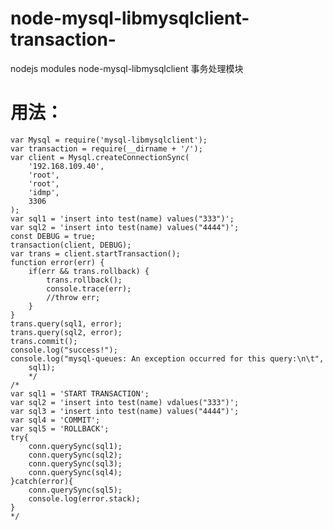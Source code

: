 node-mysql-libmysqlclient-transaction-
======================================

nodejs modules node-mysql-libmysqlclient 事务处理模块


用法：
=====================================


    var Mysql = require('mysql-libmysqlclient');
    var transaction = require(__dirname + '/');
    var client = Mysql.createConnectionSync(
        '192.168.109.40',
        'root',
        'root',
        'idmp',
        3306
    );
    var sql1 = 'insert into test(name) values("333")';
    var sql2 = 'insert into test(name) values("4444")';
    const DEBUG = true;
    transaction(client, DEBUG);
    var trans = client.startTransaction();
    function error(err) {
        if(err && trans.rollback) {
            trans.rollback();
            console.trace(err);
            //throw err;
        }
    }
    trans.query(sql1, error);
    trans.query(sql2, error);
    trans.commit();
    console.log("success!");
    console.log("mysql-queues: An exception occurred for this query:\n\t",
        sql1);
        */
    /*
    var sql1 = 'START TRANSACTION';
    var sql2 = 'insert into test(name) vdalues("333")';
    var sql3 = 'insert into test(name) values("4444")';
    var sql4 = 'COMMIT';
    var sql5 = 'ROLLBACK';
    try{
        conn.querySync(sql1);
        conn.querySync(sql2);
        conn.querySync(sql3);
        conn.querySync(sql4);
    }catch(error){
        conn.querySync(sql5);
        console.log(error.stack);
    }
    */
